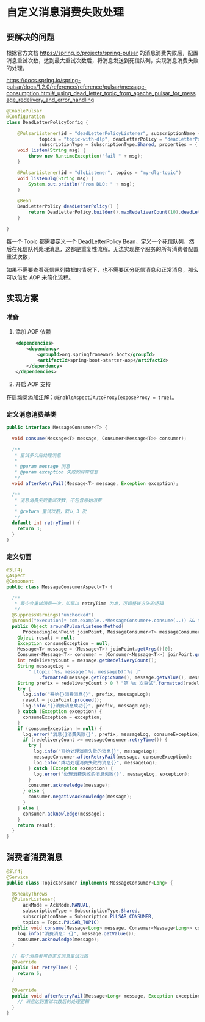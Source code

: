# 自定义消息消费失败处理

## 要解决的问题

根据官方文档 https://spring.io/projects/spring-pulsar 的消息消费失败后，配置消息重试次数，达到最大重试次数后，将消息发送到死信队列，实现消息消费失败的处理。

https://docs.spring.io/spring-pulsar/docs/1.2.0/reference/reference/pulsar/message-consumption.html#_using_dead_letter_topic_from_apache_pulsar_for_message_redelivery_and_error_handling

```java
@EnablePulsar
@Configuration
class DeadLetterPolicyConfig {

    @PulsarListener(id = "deadLetterPolicyListener", subscriptionName = "deadLetterPolicySubscription",
            topics = "topic-with-dlp", deadLetterPolicy = "deadLetterPolicy",
            subscriptionType = SubscriptionType.Shared, properties = { "ackTimeout=1s" })
    void listen(String msg) {
        throw new RuntimeException("fail " + msg);
    }

    @PulsarListener(id = "dlqListener", topics = "my-dlq-topic")
    void listenDlq(String msg) {
        System.out.println("From DLQ: " + msg);
    }

    @Bean
    DeadLetterPolicy deadLetterPolicy() {
        return DeadLetterPolicy.builder().maxRedeliverCount(10).deadLetterTopic("my-dlq-topic").build();
    }

}
```

每一个 Topic 都需要定义一个 DeadLetterPolicy Bean，定义一个死信队列，然后在死信队列处理消息，这都是重复性流程。无法实现整个服务的所有消费者配置重试次数，

如果不需要查看死信队列数据的情况下，也不需要区分死信消息和正常消息，那么可以借助 AOP 来简化流程。

## 实现方案

### 准备

1. 添加 AOP 依赖

    ```xml
    <dependencies>
        <dependency>
            <groupId>org.springframework.boot</groupId>
            <artifactId>spring-boot-starter-aop</artifactId>
        </dependency>
    </dependencies>
    ```

2. 开启 AOP 支持

在启动类添加注解：`@EnableAspectJAutoProxy(exposeProxy = true)`。

### 定义消息消费基类

```java title="MessageConsumer.java"
public interface MessageConsumer<T> {

  void consume(Message<T> message, Consumer<Message<T>> consumer);

  /**
   * 重试多次后处理消息
   *
   * @param message 消息
   * @param exception 失败的异常信息
   */
  void afterRetryFail(Message<T> message, Exception exception);

  /**
   * 消息消费失败重试次数，不包含原始消费
   *
   * @return 重试次数，默认 3 次
   */
  default int retryTime() {
    return 3;
  }
}
```

### 定义切面

```java
@Slf4j
@Aspect
@Component
public class MessageConsumerAspect<T> {

  /**
   * 最少会重试消费一次，如果以 retryTime 为准，可调整该方法的逻辑
   */
  @SuppressWarnings("unchecked")
  @Around("execution(* com.example..*MessageConsumer+.consume(..)) && target(messageConsumer)")
  public Object aroundPulsarListenerMethod(
      ProceedingJoinPoint joinPoint, MessageConsumer<T> messageConsumer) throws Throwable {
    Object result = null;
    Exception consumeException = null;
    Message<T> message = (Message<T>) joinPoint.getArgs()[0];
    Consumer<Message<T>> consumer = (Consumer<Message<T>>) joinPoint.getArgs()[1];
    int redeliveryCount = message.getRedeliveryCount();
    String messageLog =
        " [topic：%s，message：%s，messageId：%s ]"
            .formatted(message.getTopicName(), message.getValue(), message.getMessageId());
    String prefix = redeliveryCount > 0 ? "第 %s 次重试".formatted(redeliveryCount) : "";
    try {
      log.info("开始{}消费消息{}", prefix, messageLog);
      result = joinPoint.proceed();
      log.info("{}消费消息成功{}", prefix, messageLog);
    } catch (Exception exception) {
      consumeException = exception;
    }
    if (consumeException != null) {
      log.error("消息{}消费失败{}", prefix, messageLog, consumeException);
      if (redeliveryCount >= messageConsumer.retryTime()) {
        try {
          log.info("开始处理消费失败的消息{}", messageLog);
          messageConsumer.afterRetryFail(message, consumeException);
          log.info("成功处理消费失败的消息{}", messageLog);
        } catch (Exception exception) {
          log.error("处理消费失败的消息失败{}", messageLog, exception);
        }
        consumer.acknowledge(message);
      } else {
        consumer.negativeAcknowledge(message);
      }
    } else {
      consumer.acknowledge(message);
    }
    return result;
  }
}
```

## 消费者消费消息

```java
@Slf4j
@Service
public class TopicConsumer implements MessageConsumer<Long> {

  @SneakyThrows
  @PulsarListener(
      ackMode = AckMode.MANUAL,
      subscriptionType = SubscriptionType.Shared,
      subscriptionName = Subscription.PULSAR_CONSUMER,
      topics = Topic.PULSAR_TOPIC)
  public void consume(Message<Long> message, Consumer<Message<Long>> consumer) {
    log.info("消费消息: {}", message.getValue());
    consumer.acknowledge(message);
  }
  
  // 每个消费者可自定义消息重试次数
  @Override
  public int retryTime() {
    return 6;
  }
  
  @Override
  public void afterRetryFail(Message<Long> message, Exception exception) {
    // 消息达到重试次数后的处理逻辑
  }
}
```
